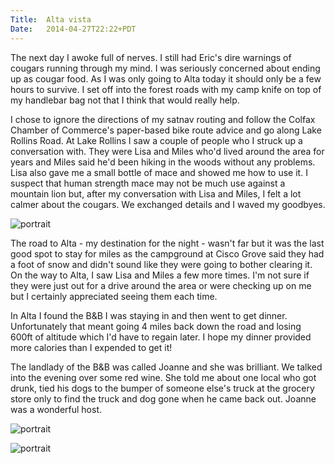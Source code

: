 ```yaml
---
Title:	Alta vista
Date:	2014-04-27T22:22+PDT
---
```


The next day I awoke full of nerves. I still had Eric's dire warnings of cougars running through my mind. I was seriously concerned about ending up as cougar food. As I was only going to Alta today it should only be a few hours to survive. I set off into the forest roads with my camp knife on top of my handlebar bag not that I think that would really help.

I chose to ignore the directions of my satnav routing and follow the Colfax Chamber of Commerce's paper-based bike route advice and go along Lake Rollins Road. At Lake Rollins I saw a couple of people who I struck up a conversation with. They were Lisa and Miles who'd lived around the area for years and Miles said he'd been hiking in the woods without any problems. Lisa also gave me a small bottle of mace and showed me how to use it. I suspect that human strength mace may not be much use against a mountain lion but, after my conversation with Lisa and Miles, I felt a lot calmer about the cougars. We exchanged details and I waved my goodbyes. 

![portrait](https://farm6.staticflickr.com/5557/14050322254_17315e7274_z.jpg "Waving goodbye to Lisa and Miles. Image from Lisa.")

The road to Alta - my destination for the night - wasn't far but it was the last good spot to stay for miles as the campground at Cisco Grove said they had a foot of snow and didn't sound like they were going to bother clearing it. On the way to Alta, I saw Lisa and Miles a few more times. I'm not sure if they were just out for a drive around the area or were checking up on me but I certainly appreciated seeing them each time. 

In Alta I found the B&B I was staying in and then went to get dinner. Unfortunately that meant going 4 miles back down the road and losing 600ft of altitude which I'd have to regain later. I hope my dinner provided more calories than I expended to get it!

The landlady of the B&B was called Joanne and she was brilliant. We talked into the evening over some red wine. She told me about one local who got drunk, tied his dogs to the bumper of someone else's truck at the grocery store only to find the truck and dog gone when he came back out. Joanne was a wonderful host.

![portrait](https://farm8.staticflickr.com/7064/13884734517_bd50d696b0_z.jpg "View across the valley to the railroad line")

![portrait](https://farm6.staticflickr.com/5293/13884825707_364b9680c6_z.jpg "The wonderful Joanne")